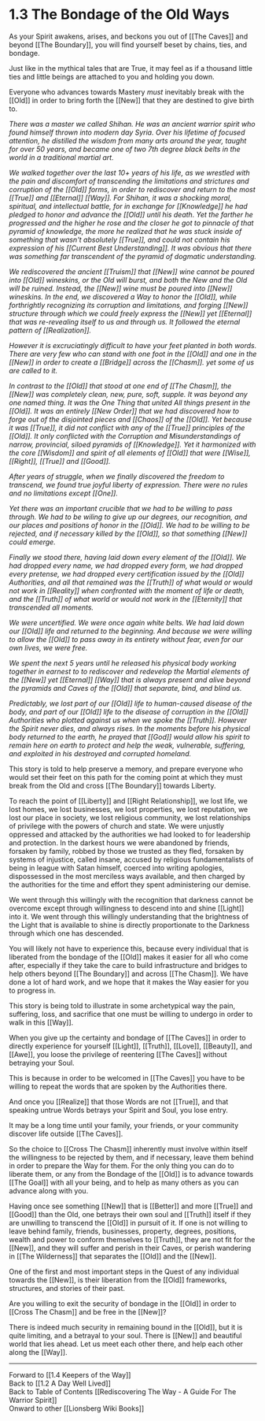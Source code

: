# 1.3 The Bondage of the Old Ways

As your Spirit awakens, arises, and beckons you out of [[The Caves]] and beyond [[The Boundary]], you will find yourself beset by chains, ties, and bondage. 

Just like in the mythical tales that are True, it may feel as if a thousand little ties and little beings are attached to you and holding you down. 

Everyone who advances towards Mastery _must_ inevitably break with the [[Old]] in order to bring forth the [[New]] that they are destined to give birth to. 

_There was a master we called Shihan. He was an ancient warrior spirit who found himself thrown into modern day Syria. Over his lifetime of focused attention, he distilled the wisdom from many arts around the year, taught for over 50 years, and became one of two 7th degree black belts in the world in a traditional martial art._ 

_We walked together over the last 10+ years of his life, as we wrestled with the pain and discomfort of transcending the limitations and strictures and corruption of the [[Old]] forms, in order to rediscover and return to the most [[True]] and [[Eternal]] [[Way]]. For Shihan, it was a shocking moral, spiritual, and intellectual battle, for in exchange for [[Knowledge]] he had pledged to honor and advance the [[Old]] until his death. Yet the farther he progressed and the higher he rose and the closer he got to pinnacle of that pyramid of knowledge, the more he realized that he was stuck inside of something that wasn't absolutely [[True]], and could not contain his expression of his [[Current Best Understanding]]. It was obvious that there was something far transcendent of the pyramid of dogmatic understanding._

_We rediscovered the ancient [[Truism]] that [[New]] wine cannot be poured into [[Old]] wineskins, or the Old will burst, and both the New and the Old will be ruined. Instead, the [[New]] wine must be poured into [[New]] wineskins. In the end, we discovered a Way to honor the [[Old]], while forthrightly recognizing its corruption and limitations, and forging [[New]] structure through which we could freely express the [[New]] yet [[Eternal]] that was re-revealing itself to us and through us. It followed the eternal pattern of [[Realization]]._

_However it is excruciatingly difficult to have your feet planted in both words. There are very few who can stand with one foot in the [[Old]] and one in the [[New]] in order to create a [[Bridge]] across the [[Chasm]]. yet some of us are called to it._

_In contrast to the [[Old]] that stood at one end of [[The Chasm]], the [[New]] was completely clean, new, pure, soft, supple. It was beyond any one named thing. It was the One Thing that united All things present in the [[Old]]. It was an entirely [[New Order]] that we had discovered how to forge out of the disjointed pieces and [[Chaos]] of the [[Old]]. Yet because it was [[True]], it did not conflict with any of the [[True]] principles of the [[Old]]. It only conflicted with the Corruption and Misunderstandings of narrow, provincial, siloed pyramids of [[Knowledge]]. Yet it harmonized with the core [[Wisdom]] and spirit of all elements of [[Old]] that were [[Wise]], [[Right]], [[True]] and [[Good]]._

_After years of struggle, when we finally discovered the freedom to transcend, we found true joyful liberty of expression. There were no rules and no limitations except [[One]]._

_Yet there was an important crucible that we had to be willing to pass through. We had to be wiling to give up our degrees, our recognition, and our places and positions of honor in the [[Old]]. We had to be willing to be rejected, and if necessary killed by the [[Old]], so that something [[New]] could emerge._

_Finally we stood there, having laid down every element of the [[Old]]. We had dropped every name, we had dropped every form, we had dropped every pretense, we had dropped every certification issued by the [[Old]] Authorities, and all that remained was the [[Truth]] of what would or would not work in [[Reality]] when confronted with the moment of life or death, and the [[Truth]] of what world or would not work in the [[Eternity]] that transcended all moments._

_We were uncertified. We were once again white belts. We had laid down our [[Old]] life and returned to the beginning. And because we were willing to allow the [[Old]] to pass away in its entirety without fear, even for our own lives, we were free._

_We spent the next 5 years until he released his physical body working together in earnest to to rediscover and redevelop the Martial elements of the [[New]] yet [[Eternal]] [[Way]] that is always present and alive beyond the pyramids and Caves of the [[Old]] that separate, bind, and blind us._

_Predictably, we lost part of our [[Old]] life to human-caused disease of the body, and part of our [[Old]] life to the disease of corruption in the [[Old]] Authorities who plotted against us when we spoke the [[Truth]]. However the Spirit never dies, and always rises. In the moments before his physical body returned to the earth, he prayed that [[God]] would allow his spirit to remain here on earth to protect and help the weak, vulnerable, suffering, and exploited in his destroyed and corrupted homeland._

This story is told to help preserve a memory, and prepare everyone who would set their feet on this path for the coming point at which they must break from the Old and cross [[The Boundary]] towards Liberty. 

To reach the point of [[Liberty]] and [[Right Relationship]], we lost life, we lost homes, we lost businesses, we lost properties, we lost reputation, we lost our place in society, we lost religious community, we lost relationships of privilege with the powers of church and state. We were unjustly oppressed and attacked by the authorities we had looked to for leadership and protection. In the darkest hours we were abandoned by friends, forsaken by family, robbed by those we trusted as they fled, forsaken by systems of injustice, called insane, accused by religious fundamentalists of being in league with Satan himself, coerced into writing apologies, dispossessed in the most merciless ways available, and then charged by the authorities for the time and effort they spent administering our demise. 

We went through this willingly with the recognition that darkness cannot be overcome except through willingness to descend into and shine [[Light]] into it. We went through this willingly understanding that the brightness of the Light that is available to shine is directly proportionate to the Darkness through which one has descended. 

You will likely not have to experience this, because every individual that is liberated from the bondage of the [[Old]] makes it easier for all who come after, especially if they take the care to build infrastructure and bridges to help others beyond [[The Boundary]] and across [[The Chasm]]. We have done a lot of hard work, and we hope that it makes the Way easier for you to progress in. 

This story is being told to illustrate in some archetypical way the pain, suffering, loss, and sacrifice that one must be willing to undergo in order to walk in this [[Way]]. 

When you give up the certainty and bondage of [[The Caves]] in order to directly experience for yourself [[Light]], [[Truth]], [[Love]], [[Beauty]], and [[Awe]], you loose the privilege of reentering [[The Caves]] without betraying your Soul. 

This is because in order to be welcomed in [[The Caves]] you have to be willing to repeat the words that are spoken by the Authorities there. 

And once you [[Realize]] that those Words are not [[True]], and that speaking untrue Words betrays your Spirit and Soul, you lose entry. 

It may be a long time until your family, your friends, or your community discover life outside [[The Caves]]. 

So the choice to [[Cross The Chasm]] inherently must involve within itself the willingness to be rejected by them, and if necessary, leave them behind in order to prepare the Way for them. For the only thing you can do to liberate them, or any from the Bondage of the [[Old]] is to advance towards [[The Goal]] with all your being, and to help as many others as you can advance along with you. 

Having once see something [[New]] that is [[Better]] and more [[True]] and [[Good]] than the Old, one betrays their own soul and [[Truth]] itself if they are unwilling to transcend the [[Old]] in pursuit of it. If one is not willing to leave behind family, friends, businesses, property, degrees, positions, wealth and power to conform themselves to [[Truth]], they are not fit for the [[New]], and they will suffer and perish in their Caves, or perish wandering in [[The Wilderness]] that separates the [[Old]] and the [[New]].  

One of the first and most important steps in the Quest of any individual towards the [[New]], is their liberation from the [[Old]] frameworks, structures, and stories of their past.  

Are you willing to exit the security of bondage in the [[Old]] in order to [[Cross The Chasm]] and be free in the [[New]]? 

There is indeed much security in remaining bound in the [[Old]], but it is quite limiting, and a betrayal to your soul. There is [[New]] and beautiful world that lies ahead. Let us meet each other there, and help each other along the [[Way]].  

____
Forward to [[1.4 Keepers of the Way]]  
Back to [[1.2 A Day Well Lived]]  
Back to Table of Contents [[Rediscovering The Way - A Guide For The Warrior Spirit]]  
Onward to other [[Lionsberg Wiki Books]]  

